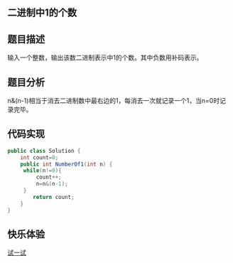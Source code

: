 ## 二进制中1的个数 
## 题目描述 
输入一个整数，输出该数二进制表示中1的个数。其中负数用补码表示。  
## 题目分析  
n&(n-1)相当于消去二进制数中最右边的1，每消去一次就记录一个1，当n=0时记录完毕。  
## 代码实现 
```Java
public class Solution {
    int count=0;
    public int NumberOf1(int n) {
     while(n!=0){
         count++;
         n=n&(n-1);
     }
        return count;
    }
}
```
## 快乐体验  
[试一试](https://www.nowcoder.com/practice/8ee967e43c2c4ec193b040ea7fbb10b8?tpId=13&tqId=11164&tPage=1&rp=1&ru=/ta/coding-interviews&qru=/ta/coding-interviews/question-ranking)
